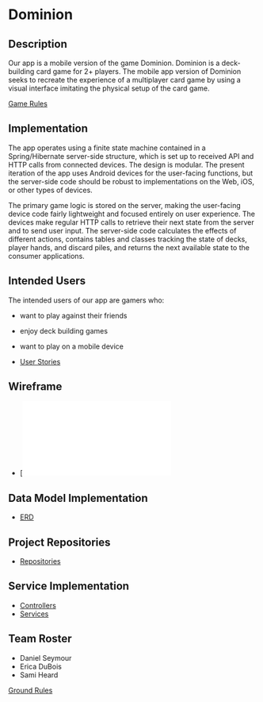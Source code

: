 # Dominion

## Description
Our app is a mobile version of the game Dominion. Dominion is a deck-building card game for 2+ players.
The mobile app version of Dominion seeks to recreate the experience of a multiplayer card game by using 
a visual interface imitating the physical setup of the card game. 

[Game Rules](docs/game-rules.md)

## Implementation
The app operates using a finite state machine contained in a Spring/Hibernate server-side structure,
which is set up to received API and HTTP calls from connected devices. The design is modular. The present iteration
of the app uses Android devices for the user-facing functions, but the server-side code should be 
robust to implementations on the Web, iOS, or other types of devices. 

The primary game logic is stored on the server, making the user-facing device code fairly lightweight and focused
entirely on user experience. The devices make regular HTTP calls to retrieve their next state from the server and to 
send user input. The server-side code calculates the effects of different actions, contains tables and classes tracking the state
of decks, player hands, and discard piles, and returns the next available state to the consumer applications.


## Intended Users
The intended users of our app are gamers who:
* want to play against their friends
* enjoy deck building games
* want to play on a mobile device

* [User Stories](docs/user-stories.md)

## Wireframe 
* [![Wireframe](docs/wireframe.md)

## Data Model Implementation
* [ERD](/docs/data-model-implementation.md)

## Project Repositories
* [Repositories](https://github.com/dominion-game/dominion-service/tree/master/src/main/java/edu/cnm/deepdive/dominionservice/model/dao)

## Service Implementation
* [Controllers](https://github.com/dominion-game/dominion-service/tree/master/src/main/java/edu/cnm/deepdive/dominionservice/controller)
* [Services](https://github.com/dominion-game/dominion-service/tree/master/src/main/java/edu/cnm/deepdive/dominionservice/service)

## Team Roster
* Daniel Seymour
* Erica DuBois
* Sami Heard

[Ground Rules](docs/ground-rules.md)
